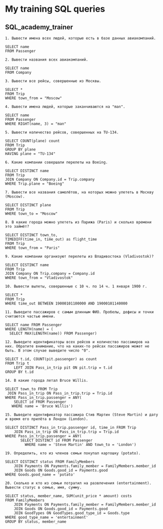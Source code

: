 # My training SQL queries
## SQL_academy_trainer
`1. Вывести имена всех людей, которые есть в базе данных авиакомпаний.`
```
SELECT name
FROM Passenger
```

`2. Вывести названия всеx авиакомпаний.`
```
SELECT name
FROM Company
```

`3. Вывести все рейсы, совершенные из Москвы.`
```
SELECT *
FROM Trip
WHERE town_from = "Moscow"
```

`4. Вывести имена людей, которые заканчиваются на "man".`
```
SELECT name
FROM Passenger
WHERE RIGHT(name, 3) = "man"
```

`5. Вывести количество рейсов, совершенных на TU-134.`
```
SELECT COUNT(plane) count
FROM Trip
GROUP BY plane
HAVING plane = "TU-134"
```
   
`6. Какие компании совершали перелеты на Boeing.`
```
SELECT DISTINCT name
FROM Trip
JOIN Company ON Company.id = Trip.company
WHERE Trip.plane = "Boeing"
```

`7. Вывести все названия самолётов, на которых можно улететь в Москву (Moscow).`
```
SELECT DISTINCT plane
FROM Trip
WHERE town_to = "Moscow"
```

`8. В какие города можно улететь из Парижа (Paris) и сколько времени это займёт?`
```
SELECT DISTINCT town_to,
TIMEDIFF(time_in, time_out) as flight_time
FROM Trip
WHERE town_from = "Paris"
```

`9. Какие компании организуют перелеты из Владивостока (Vladivostok)?`
```
SELECT DISTINCT name
FROM Trip
JOIN Company ON Trip.company = Company.id
WHERE town_from = "Vladivostok"
```

`10. Вывести вылеты, совершенные с 10 ч. по 14 ч. 1 января 1900 г.`
```
SELECT *
FROM Trip
WHERE time_out BETWEEN 19000101100000 AND 19000101140000
```
    
`11. Выведите пассажиров с самым длинным ФИО. Пробелы, дефисы и точки считаются частью имени.`
```
SELECT name FROM Passenger
WHERE LENGTH(name) = (
  SELECT MAX(LENGTH(name)) FROM Passenger)
```

`12. Выведите идентификаторы всех рейсов и количество пассажиров на них. Обратите внимание, что на каких-то рейсах пассажиров может не быть. В этом случае выведите число "0".`
```
SELECT t.id, COUNT(pit.passenger) as count
FROM Trip t
	LEFT JOIN Pass_in_trip pit ON pit.trip = t.id
GROUP BY t.id
```

`14. В какие города летал Bruce Willis.`
```
SELECT town_to FROM Trip
 JOIN Pass_in_trip ON Pass_in_trip.trip = Trip.id
WHERE Pass_in_trip.passenger = ANY(
	SELECT id FROM Passenger
   WHERE name = 'Bruce Willis')
```

`15. Выведите идентификатор пассажира Стив Мартин (Steve Martin) и дату и время его прилёта в Лондон (London).`
```
SELECT DISTINCT Pass_in_trip.passenger id, time_in FROM Trip
	JOIN Pass_in_trip ON Pass_in_trip.trip = Trip.id
WHERE Pass_in_trip.passenger = ANY(
	   SELECT DISTINCT id FROM Passenger
	     WHERE name = 'Steve Martin' AND town_to = 'London')
```

`19. Определить, кто из членов семьи покупал картошку (potato).`
```
SELECT DISTINCT status FROM FamilyMembers
	JOIN Payments ON Payments.family_member = FamilyMembers.member_id
	JOIN Goods ON Goods.good_id = Payments.good
WHERE Goods.good_name = 'potato'
```
    
`20. Сколько и кто из семьи потратил на развлечения (entertainment). Вывести статус в семье, имя, сумму.`
```
SELECT status, member_name, SUM(unit_price * amount) costs
FROM FamilyMembers
	JOIN Payments ON Payments.family_member = FamilyMembers.member_id
	JOIN Goods ON Goods.good_id = Payments.good
	JOIN GoodTypes ON GoodTypes.good_type_id = Goods.type
WHERE good_type_name = 'entertainment'
GROUP BY status, member_name
```
    
